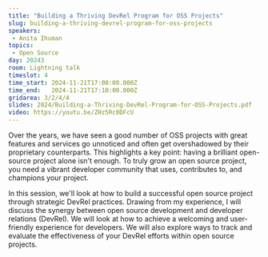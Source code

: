 ```yaml
---
title: "Building a Thriving DevRel Program for OSS Projects"
slug: building-a-thriving-devrel-program-for-oss-projects
speakers:
 - Anita Ihuman
topics:
 - Open Source
day: 20243
room: Lightning talk
timeslot: 4
time_start: 2024-11-21T17:00:00.000Z
time_end:   2024-11-21T17:10:00.000Z
gridarea: 3/2/4/4
slides: 2024/Building-a-Thriving-DevRel-Program-for-OSS-Projects.pdf
video: https://youtu.be/ZHz5Rc0DFcU
---
```


Over the years, we have seen a good number of OSS projects with great features and services go unnoticed and often get overshadowed by their proprietary counterparts. This highlights a key point: having a brilliant open-source project alone isn't enough. To truly grow an open source project, you need a vibrant developer community that uses, contributes to, and champions your project. 
 
In this session, we'll look at how to build a successful open source project through strategic DevRel practices. Drawing from my experience, I will discuss the synergy between open source development and developer relations (DevRel). We will look at how to achieve a welcoming and user-friendly experience for developers. We will also explore ways to track and evaluate the effectiveness of your DevRel efforts within open source projects.